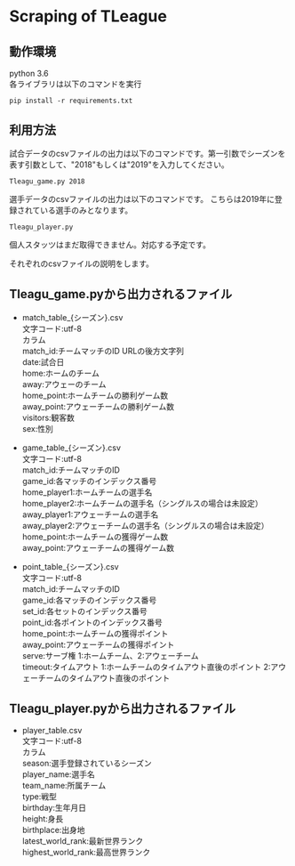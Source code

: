 # Scraping of TLeague

## 動作環境
python 3.6  
各ライブラリは以下のコマンドを実行
```
pip install -r requirements.txt
```

## 利用方法

試合データのcsvファイルの出力は以下のコマンドです。第一引数でシーズンを表す引数として、"2018"もしくは"2019"を入力してください。
```
Tleagu_game.py 2018
```
選手データのcsvファイルの出力は以下のコマンドです。
こちらは2019年に登録されている選手のみとなります。
```
Tleagu_player.py
```
個人スタッツはまだ取得できません。対応する予定です。

それぞれのcsvファイルの説明をします。

## Tleagu_game.pyから出力されるファイル
* match_table_{シーズン}.csv  
文字コード:utf-8  
カラム  
match_id:チームマッチのID URLの後方文字列  
date:試合日  
home:ホームのチーム  
away:アウェーのチーム  
home_point:ホームチームの勝利ゲーム数  
away_point:アウェーチームの勝利ゲーム数  
visitors:観客数  
sex:性別  

* game_table_{シーズン}.csv  
文字コード:utf-8  
match_id:チームマッチのID  
game_id:各マッチのインデックス番号  
home_player1:ホームチームの選手名  
home_player2:ホームチームの選手名（シングルスの場合は未設定）  
away_player1:アウェーチームの選手名  
away_player2:アウェーチームの選手名（シングルスの場合は未設定）  
home_point:ホームチームの獲得ゲーム数  
away_point:アウェーチームの獲得ゲーム数  

* point_table_{シーズン}.csv  
文字コード:utf-8  
match_id:チームマッチのID  
game_id:各マッチのインデックス番号  
set_id:各セットのインデックス番号  
point_id:各ポイントのインデックス番号  
home_point:ホームチームの獲得ポイント  
away_point:アウェーチームの獲得ポイント  
serve:サーブ権 1:ホームチーム、2:アウェーチーム  
timeout:タイムアウト 1:ホームチームのタイムアウト直後のポイント 2:アウェーチームのタイムアウト直後のポイント  


## Tleagu_player.pyから出力されるファイル
* player_table.csv  
文字コード:utf-8  
カラム  
season:選手登録されているシーズン  
player_name:選手名  
team_name:所属チーム  
type:戦型  
birthday:生年月日  
height:身長  
birthplace:出身地  
latest_world_rank:最新世界ランク  
highest_world_rank:最高世界ランク  


